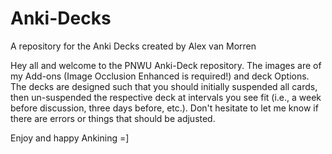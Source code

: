 # Anki-Decks
A repository for the Anki Decks created by Alex van Morren

Hey all and welcome to the PNWU Anki-Deck repository. 
The images are of my Add-ons (Image Occlusion Enhanced is required!) and deck Options.
The decks are designed such that you should initially suspended all cards, then un-suspended the respective deck at intervals you see fit (i.e., a week before discussion, three days before, etc.).
Don't hesitate to let me know if there are errors or things that should be adjusted.

Enjoy and happy Ankining =]

